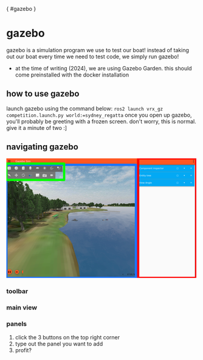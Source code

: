 [](){ #gazebo }
# gazebo
gazebo is a simulation program we use to test our boat!
instead of taking out our boat every time we need to test code, we simply run gazebo!
* at the time of writing (2024), we are using Gazebo Garden. this should come preinstalled with the docker installation

## how to use gazebo
launch gazebo using the command below:
`ros2 launch vrx_gz competition.launch.py world:=sydney_regatta`
once you open up gazebo, you'll probably be greeting with a frozen screen. don't worry, this is normal. give it a minute of two :]

## navigating gazebo
![A screenshot of gazebo. 3 boxes are drawn on top of it.](gazebo.png)
### toolbar
### main view
### panels
1. click the 3 buttons on the top right corner
2. type out the panel you want to add
3. profit?
